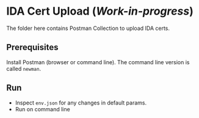 # IDA Cert Upload (_Work-in-progress_)

The folder here contains Postman Collection to upload IDA certs.

## Prerequisites
Install Postman (browser or command line).  The command line version is called `newman`.

## Run
* Inspect `env.json` for any changes in default params.
* Run on command line
```sh


```
